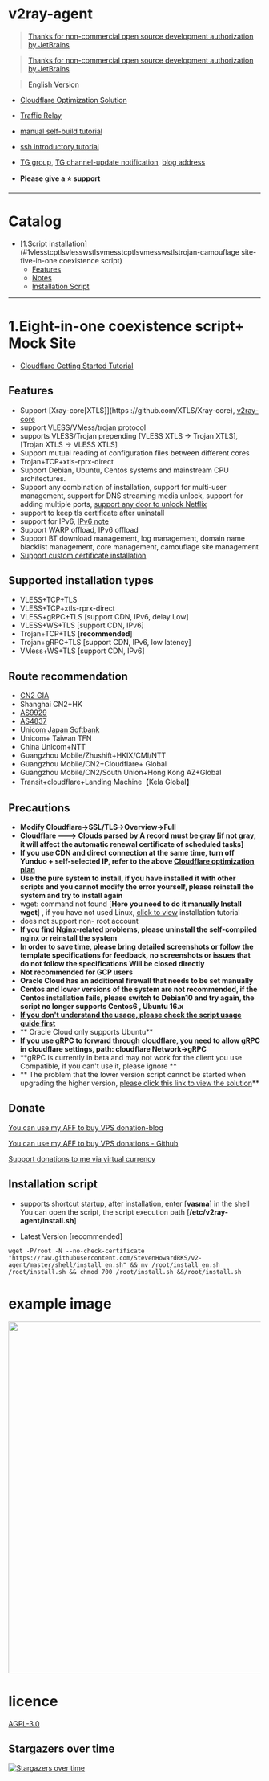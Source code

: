 # v2ray-agent

> [Thanks for non-commercial open source development authorization by JetBrains](https://www.jetbrains.com/?from=v2ray-agent)

> [Thanks for non-commercial open source development authorization by JetBrains]( https://www.jetbrains.com/?from=v2ray-agent)

> [English Version](https://github.com/StevenHowardRKS/v2-agent/blob/master/documents/en/README_EN.md)

- [Cloudflare Optimization Solution](https://github.com/StevenHowardRKS/v2-agent/blob/master/documents/optimize_V2Ray.md)
- [Traffic Relay](https://github.com/StevenHowardRKS/v2-agent/blob/master/documents/traffic_relay.md)
- [manual self-build tutorial](https://github.com/StevenHowardRKS/v2-agent/blob/master/documents/Cloudflare_install_manual.md)
- [ssh introductory tutorial](https://www.v2ray-agent.com/2020-12-16-ssh%E5%85%A5%E9%97%A8%E6%95%99%E7%A8%8B)

- [TG group](https://t.me/technologyshare), [TG channel-update notification](https://t.me/v2rayAgentChannel), [blog address](https://www.v2ray-agent.com/)
- **Please give a ⭐ support**

* * * 

# Catalog

- [1.Script installation](#1vlesstcptlsvlesswstlsvmesstcptlsvmesswstlstrojan-camouflage site-five-in-one coexistence script)
  - [Features](#Features)
  - [Notes](#Notes)
  - [Installation Script](#installation-script)

* * * 

# 1.Eight-in-one coexistence script+ Mock Site

- [Cloudflare Getting Started Tutorial](https://github.com/StevenHowardRKS/v2-agent/blob/master/documents/cloudflare_init.md)

## Features
- Support [Xray-core[XTLS]](https ://github.com/XTLS/Xray-core), [v2ray-core](https://github.com/v2fly/v2ray-core)
- support VLESS/VMess/trojan protocol
- supports VLESS/Trojan prepending [VLESS XTLS -> Trojan XTLS], [Trojan XTLS -> VLESS XTLS]
- Support mutual reading of configuration files between different cores
- Trojan+TCP+xtls-rprx-direct
- Support Debian, Ubuntu, Centos systems and mainstream CPU architectures.
- Support any combination of installation, support for multi-user management, support for DNS streaming media unlock, support for adding multiple ports, [support any door to unlock Netflix](https://github.com/StevenHowardRKS/v2-agent/blob/master/documents/netflix/dokodemo-unblock_netflix.md)
- support to keep tls certificate after uninstall
- support for IPv6, [IPv6 note](https://github.com/StevenHowardRKS/v2-agent/blob/master/documents/ipv6_help.md)
- Support WARP offload, IPv6 offload
- Support BT download management, log management, domain name blacklist management, core management, camouflage site management
- [Support custom certificate installation](https://github.com/StevenHowardRKS/v2-agent/blob/master/documents/install_tls.md)

## Supported installation types

- VLESS+TCP+TLS
- VLESS+TCP+xtls-rprx-direct
- VLESS+gRPC+TLS [support CDN, IPv6, delay Low]
- VLESS+WS+TLS [support CDN, IPv6]
- Trojan+TCP+TLS [**recommended**]
- Trojan+gRPC+TLS [support CDN, IPv6, low latency]
- VMess+WS+TLS [support CDN, IPv6]

## Route recommendation

- [CN2 GIA](https://github.com/StevenHowardRKS/v2-agent/blob/master/documents/donation_aff.md#1cn2-gia)
- Shanghai CN2+HK
- [AS9929]( https://github.com/StevenHowardRKS/v2-agent/blob/master/documents/donation_aff.md#2%E8%81%94%E9%80%9A-as9929a%E7%BD%91)
- [AS4837](https://github.com/StevenHowardRKS/v2-agent/blob/master/documents/donation_aff.md#3%E8%81%94%E9%80%9A-as4837%E6%99%AE%E9%80%9A%E6%B0%91%E7%94%A8%E7%BD%91)
- [Unicom Japan Softbank](https://github.com/StevenHowardRKS/v2-agent/blob/master/documents/donation_aff.md#4%E8%81%94%E9%80%9A-%E6%97%A5%E6%9C%AC%E8%BD%AF%E9%93%B6)
- Unicom+ Taiwan TFN
- China Unicom+NTT
- Guangzhou Mobile/Zhushift+HKIX/CMI/NTT
- Guangzhou Mobile/CN2+Cloudflare+ Global
- Guangzhou Mobile/CN2/South Union+Hong Kong AZ+Global
- Transit+cloudflare+Landing Machine【Kela Global】

## Precautions

- **Modify Cloudflare->SSL/TLS->Overview->Full**
- **Cloudflare ---> Clouds parsed by A record must be gray [if not gray, it will affect the automatic renewal certificate of scheduled tasks]**
- **If you use CDN and direct connection at the same time, turn off Yunduo + self-selected IP, refer to the above [Cloudflare optimization plan](https://github.com/StevenHowardRKS/v2-agent/blob/master/documents/optimize_V2Ray.md)**
- **Use the pure system to install, if you have installed it with other scripts and you cannot modify the error yourself, please reinstall the system and try to install again**
- wget: command not found [**Here you need to do it manually Install wget**]
  , if you have not used Linux, [click to view](https://github.com/StevenHowardRKS/v2-agent/tree/master/documents/install_tools.md) installation tutorial
- does not support non- root account
- **If you find Nginx-related problems, please uninstall the self-compiled nginx or reinstall the system**
- **In order to save time, please bring detailed screenshots or follow the template specifications for feedback, no screenshots or issues that do not follow the specifications Will be closed directly**
- **Not recommended for GCP users**
- **Oracle Cloud has an additional firewall that needs to be set manually**
- **Centos and lower versions of the system are not recommended, if the Centos installation fails, please switch to Debian10 and try again, the script no longer supports Centos6 , Ubuntu 16.x**
- **[If you don't understand the usage, please check the script usage guide first](https://github.com/StevenHowardRKS/v2-agent/blob/master/documents/how_to_use.md)**
- ** Oracle Cloud only supports Ubuntu**
- **If you use gRPC to forward through cloudflare, you need to allow gRPC in cloudflare settings, path: cloudflare Network->gRPC**
- **gRPC is currently in beta and may not work for the client you use Compatible, if you can't use it, please ignore **
- ** The problem that the lower version script cannot be started when upgrading the higher version, [please click this link to view the solution](https://github.com/StevenHowardRKS/v2-agent/blob/master/documents/how_to_use.md#4%E4%BD%8E%E7%89%88%E6%9C%AC%E5%8D%87%E7%BA%A7%E9%AB%98%E7%89%88%E6%9C%AC%E5%90%8E%E6%97%A0%E6%B3%95%E5%90%AF%E5%8A%A8%E6%A0%B8%E5%BF%83)**

## Donate

[You can use my AFF to buy VPS donation-blog](https://www.v2ray-agent.com/%E6%82%A8%E5%8F%AF%E4%BB%A5%E9%80%9A%E8%BF%87%E6%88%91%E7%9A%84AFF%E8%B4%AD%E4%B9%B0vps%E6%8D%90%E8%B5%A0)

[You can use my AFF to buy VPS donations - Github](https://github.com/StevenHowardRKS/v2-agent/blob/master/documents/donation_aff.md)

[Support donations to me via virtual currency](https://github.com/StevenHowardRKS/v2-agent/blob/master/documents/donation.md)

## Installation script

- supports shortcut startup, after installation, enter [**vasma**] in the shell You can open the script, the script execution path [**/etc/v2ray-agent/install.sh**]

- Latest Version [recommended]

``` 
wget -P/root -N --no-check-certificate "https://raw.githubusercontent.com/StevenHowardRKS/v2-agent/master/shell/install_en.sh" && mv /root/install_en.sh /root/install.sh && chmod 700 /root/install.sh &&/root/install.sh
``` 


# example image

<img src="https://raw.githubusercontent.com/StevenHowardRKS/v2-agent/master/fodder/install/install.jpg" width=700>

# licence

[AGPL-3.0](https://github.com/StevenHowardRKS/v2-agent/blob/master/LICENSE)

## Stargazers over time

[![Stargazers over time](https://starchart.cc/StevenHowardRKS/v2-agent.svg)](https://starchart.cc/StevenHowardRKS/v2-agent)
